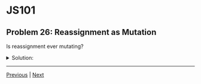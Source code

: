 # JS101
## Problem 26: Reassignment as Mutation

Is reassignment ever mutating?

<details>
<summary>Solution:</summary>

Yes. Index or key reassignment is mutating.

While reassigning a variable itself is not mutation (it just makes the variable reference a different value), reassigning an element within an object or array **is** mutation because it changes the internal state of that object:

```js
let arr = [1, 2, 3];
arr[0] = 100;         // This is mutation (index reassignment)
console.log(arr);     // [100, 2, 3]

let obj = { a: 1, b: 2 };
obj.a = 100;          // This is mutation (property reassignment)
console.log(obj);     // { a: 100, b: 2 }
```

In both cases, we're changing the contents of the array/object, which is mutation. The array/object itself remains the same object in memory, but its internal state has changed.

Compare this to variable reassignment:

```js
let arr = [1, 2, 3];
arr = [100, 2, 3];    // This is NOT mutation (variable reassignment)
```

Here, `arr` now references a completely different array; the original array is unchanged.

</details>

---

[Previous](25.md) | [Next](27.md)

